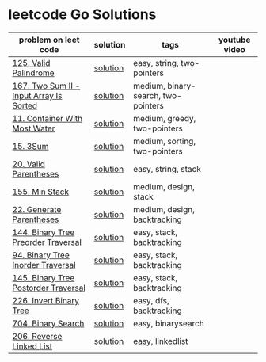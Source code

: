 # leetcode Go Solutions
|  problem on leet code |solution   | tags  | youtube video|
|---|---|---|---|
|[125. Valid Palindrome](https://leetcode.com/problems/valid-palindrome/description/) | [solution](./two_pointers/valid_palindrome/isPlaindrome.go) | easy, string, two-pointers |
|[167. Two Sum II - Input Array Is Sorted](https://leetcode.com/problems/two-sum-ii-input-array-is-sorted/) | [solution](two_pointers/two_sum/two_sum.go) | medium, binary-search, two-pointers |
|[11. Container With Most Water](https://leetcode.com/problems/container-with-most-water/) | [solution](two_pointers/container_with_most_water/max_area.go) | medium, greedy,  two-pointers |
|[15. 3Sum](https://leetcode.com/problems/3sum/) | [solution](two_pointers/three_sum/three_sum.go) | medium, sorting,  two-pointers |
|[20. Valid Parentheses](https://leetcode.com/problems/valid-parentheses/) | [solution](stacks/valid_parantheses/valid_parentheses.go) | easy, string,  stack |
|[155. Min Stack](https://leetcode.com/problems/min-stack/) | [solution](stacks/min_stack/min_stack.go) | medium, design, stack |
|[22. Generate Parentheses](https://leetcode.com/problems/generate-parentheses/) | [solution](backtracking/generate_parenthesis/generate_parenthesis.go) | medium, design, backtracking |
|[144. Binary Tree Preorder Traversal](https://leetcode.com/problems/generate-parentheses/) | [solution](backtracking/btree_preorder_traversal/preorder_traversal.go) | easy, stack, backtracking |
|[94. Binary Tree Inorder Traversal](https://leetcode.com/problems/binary-tree-inorder-traversal/) | [solution](backtracking/btree_inorder_traversal/inorder_traversal.go) | easy, stack, backtracking |
|[145. Binary Tree Postorder Traversal](https://leetcode.com/problems/binary-tree-postorder-traversal) | [solution](backtracking/btree_postorder_traversal/postorder_traversal.go) | easy, stack, backtracking |
|[226. Invert Binary Tree](https://leetcode.com/problems/invert-binary-tree/) | [solution](backtracking/invert_btree/invert_btree.go) | easy, dfs, backtracking |
|[704. Binary Search](https://leetcode.com/problems/binary-search) | [solution](binary_search/search.go) | easy, binarysearch |
|[206. Reverse Linked List](https://leetcode.com/problems/reverse-linked-list) | [solution](linkedlist/reverse_list.go) | easy, linkedlist |
